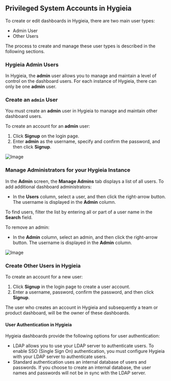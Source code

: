 ## Privileged System Accounts in Hygieia

To create or edit dashboards in Hygieia, there are two main user types:

- Admin User
- Other Users

The process to create and manage these user types is described in the following sections.

### Hygieia Admin Users

In Hygieia, the **admin** user allows you to manage and maintain a level of control on the dashboard users. For each instance of Hygieia, there can only be one **admin** user.

### Create an `admin` User

You must create an **admin** user in Hygieia to manage and maintain other dashboard users.

To create an account for an **admin** user:
1. Click **Signup** on the login page.
2. Enter **admin** as the username, specify and confirm the password, and then click **Signup**.

![Image]()

### Manage Administrators for your Hygieia Instance

In the **Admin** screen, the **Manage Admins** tab displays a list of all users. To add additional dashboard administrators:

- In the **Users** column, select a user, and then click the right-arrow button.
  The username is displayed in the **Admin** column.

To find users, filter the list by entering all or part of a user name in the **Search** field.

To remove an admin:

- In the **Admin** column, select an admin, and then click the right-arrow button.
  The username is displayed in the **Admin** column.

![Image]()  
  
### Create Other Users in Hygieia

To create an account for a new user:

1.	Click **Signup** in the login page to create a user account.
2.	Enter a username, password, confirm the password, and then click **Signup**.

The user who creates an account in Hygieia and subsequently a team or product dashboard, will be the owner of these dashboards.

#### User Authentication in Hygieia

Hygieia dashboards provide the following options for user authentication:

- LDAP allows you to use your LDAP server to authenticate users. To enable SSO (Single Sign On) authentication, you must configure Hygieia with your LDAP server to authenticate users. 
- Standard authentication uses an internal database of users and passwords. If you choose to create an internal database, the user names and passwords will not be in sync with the LDAP server.
